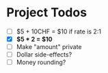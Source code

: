 # Project Todos

* [ ] $5 + 10CHF = $10 if rate is 2:1
* [x] **$5 * 2 = $10**
* [ ] Make "amount" private
* [ ] Dollar side-effects?
* [ ] Money rounding?